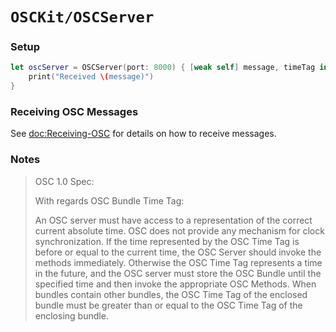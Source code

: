 # ``OSCKit/OSCServer``

### Setup

```swift
let oscServer = OSCServer(port: 8000) { [weak self] message, timeTag in
    print("Received \(message)")
}
```

### Receiving OSC Messages

See <doc:Receiving-OSC> for details on how to receive messages.

### Notes

> OSC 1.0 Spec:
>
> With regards OSC Bundle Time Tag:
>
> An OSC server must have access to a representation of the correct current absolute time. OSC
> does not provide any mechanism for clock synchronization. If the time represented by the OSC
> Time Tag is before or equal to the current time, the OSC Server should invoke the methods
> immediately. Otherwise the OSC Time Tag represents a time in the future, and the OSC server
> must store the OSC Bundle until the specified time and then invoke the appropriate OSC
> Methods. When bundles contain other bundles, the OSC Time Tag of the enclosed bundle must be
> greater than or equal to the OSC Time Tag of the enclosing bundle.
